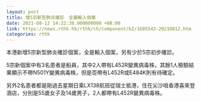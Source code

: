 ```yaml
---
layout: post
title: 增5宗新型肺炎確診　全屬輸入個案
date: 2021-08-12 14:22:38.000000000 +08:00
link: https://news.rthk.hk/rthk/ch/component/k2/1605543-20210812.htm
categories: rthk
---
```


本港新增5宗新型肺炎確診個案，全是輸入個案，另有少於5宗初步確診。

5宗新個案中有3名患者是船員，其中2人帶有L452R變異病毒株，其餘1人檢驗結果顯示不帶N501Y變異病毒株，但是否帶有L452R或E484K則有待確定。

另外2名患者都是剛過去星期日乘LX138航班從瑞士抵港，住在尖沙咀香港喜來登酒店，分別是55歲女子及14歲男子，2人都帶有L452R變異病毒株。
